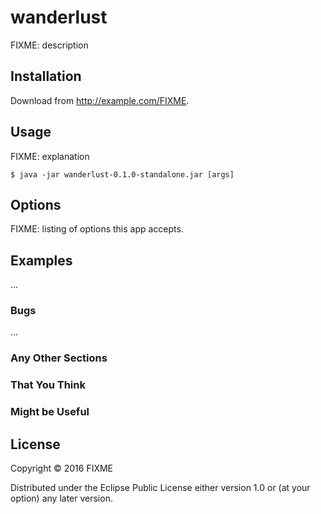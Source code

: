 # wanderlust

FIXME: description

## Installation

Download from http://example.com/FIXME.

## Usage

FIXME: explanation

    $ java -jar wanderlust-0.1.0-standalone.jar [args]

## Options

FIXME: listing of options this app accepts.

## Examples

...

### Bugs

...

### Any Other Sections
### That You Think
### Might be Useful

## License

Copyright © 2016 FIXME

Distributed under the Eclipse Public License either version 1.0 or (at
your option) any later version.
